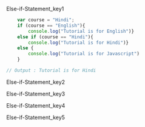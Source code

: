 Else-if-Statement_key1
```javascript
    var course = "Hindi";
    if (course == "English"){
        console.log("Tutorial is for English")}
    else if (course == "Hindi"){
        console.log("Tutorial is for Hindi")}
    else {
        console.log("Tutorial is for Javascript")
    }

// Output : Tutorial is for Hindi

```

Else-if-Statement_key2


Else-if-Statement_key3



Else-if-Statement_key4


Else-if-Statement_key5
